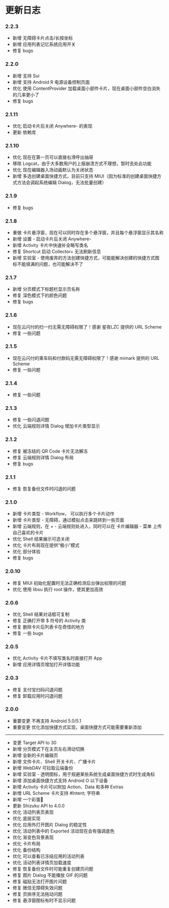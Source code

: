 # 更新日志

### 2.2.3
- 新增 无障碍卡片点击/长按坐标
- 新增 应用列表记忆系统应用开关
- 修复 bugs

### 2.2.0
- 新增 支持 Sui
- 新增 支持 Android R 电源设备控制页面
- 优化 使用 ContentProvider 加载桌面小部件卡片，现在桌面小部件空白消失的几率更小了
- 修复 bugs

### 2.1.11
- 优化 启动卡片后关闭 Anywhere- 的表现
- 更新 依赖库

### 2.1.10
- 优化 现在在第一页可以直接右滑呼出抽屉
- 移除 Logcat，由于大多数用户的上报崩溃方式不理想，暂时去处此功能
- 优化 现在编辑器入场动画默认为关闭状态
- 新增 多选创建桌面快捷方式，目前只支持 MIUI（因为标准的创建桌面快捷方式方法会调起系统编辑 Dialog，无法批量创建）

### 2.1.9
- 修复 bugs

### 2.1.8
- 重做 卡片悬浮窗，现在可以同时存在多个悬浮窗，并且每个悬浮窗显示其名称
- 新增 设置 - 启动卡片后关闭 Anywhere-
- 新增 Activity 卡片中快速补全略写类名
- 修复 Shortcut 启动 Collector+ 无法刷新信息
- 新增 实验室 - 使用废弃的方法创建快捷方式，可能能解决创建的快捷方式图标不能填满的问题，也可能解决不了

### 2.1.7
- 新增 分页模式下标题栏显示页名称
- 修复 深色模式下的颜色问题
- 修复 bugs

### 2.1.6
- 现在云闪付的扫一扫无需无障碍权限了！感谢 星夜LZC 提供的 URL Scheme
- 修复 一些问题


### 2.1.5
- 现在云闪付的乘车码和付款码无需无障碍权限了！感谢 mimark 提供的 URL Scheme
- 修复 一些问题

### 2.1.4
- 修复 一些问题

### 2.1.3
- 修复 一些闪退问题
- 优化 云端规则详情 Dialog 增加卡片类型显示

### 2.1.2
- 修复 被冻结的 QR Code 卡片无法解冻
- 修复 云端规则详情 Dialog 布局
- 修复 bugs

### 2.1.1
- 修复 恢复备份文件时闪退的问题

### 2.1.0
- 新增 卡片类型 - Workflow， 可以执行多个卡片动作
- 新增 卡片类型 - 无障碍，通过模拟点击来跳转到一些页面
- 新增 云端规则，在 + - 云端规则处进入，同时可以在 卡片编辑器 - 菜单 上传自己喜欢的卡片
- 优化 Shell 结果展示可选关闭
- 优化 卡片布局现在提供“极小”模式
- 优化 部分体验
- 修复 bugs

### 2.0.10
- 修复 MIUI 初始化配置时无法正确检测后台弹出权限的问题
- 优化 使用 libsu 执行 root 操作，使其更加高效

### 2.0.6

- 优化 Shell 结果对话框可复制
- 修复 正确打开带 $ 符号的 Activity 类
- 修复 删除卡片后列表卡在奇怪的地方
- 修复 一些 bugs

### 2.0.5
- 优化 Activity 卡片不填写类名时直接打开 App
- 新增 应用详情页增加打开详情功能

### 2.0.3
- 修复 支付宝扫码闪退问题
- 修复 卸载应用时闪退问题

### 2.0.0

- 重要变更 不再支持 Android 5.0/5.1
- 重要变更 优化添加快捷方式实现，桌面快捷方式可能需要重新添加
----------------------------------
- 变更 Target API to 30
- 新增 分页模式下在主页左右滑动切换
- 新增 全新的卡片编辑页
- 新增 文件卡片、Shell 开关卡片、广播卡片
- 新增 WebDAV 可拉取云端备份
- 新增 实验室 - 透明图标，用于规避某些系统生成桌面快捷方式时生成角标
- 新增 添加桌面快捷方式支持 Android O 以下设备
- 新增 Activity 卡片可以附加 Action、Data 和多种 Extras
- 新增 URL Scheme 卡片支持 #Intent; 字符串
- 新增 一个彩蛋🥚
- 更新 Shizuku API to 4.0.0
- 优化 活动列表页表现
- 优化 底层实现
- 优化 应用外打开图片 Dialog 的稳定性
- 优化 活动列表中的 Exported 活动现在会有强调底色
- 优化 渐变色背景表现
- 优化 卡片布局
- 优化 备份结构
- 优化 可以查看已冻结应用的活动列表
- 优化 活动列表详情页加载速度
- 修复 恢复备份文件时可能重复创建页问题
- 修复 图片 Dialog 不能播放 GIF 的问题
- 修复 磁贴无法打开图片问题
- 修复 微信无障碍失效问题
- 修复 页排序无法拖动问题
- 修复 悬浮窗图标有时不显示问题